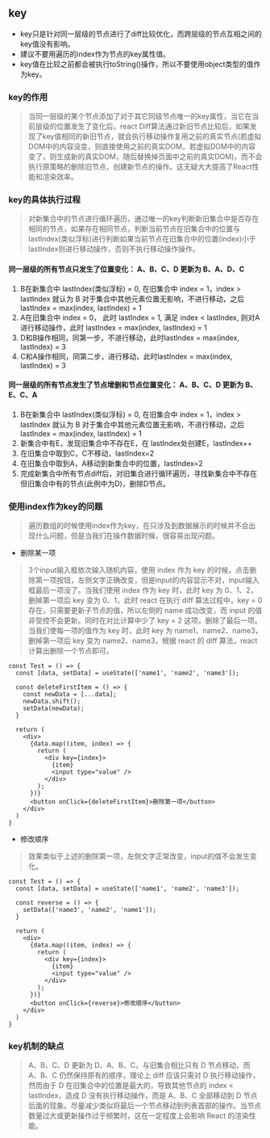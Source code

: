 ## key
- key只是针对同一层级的节点进行了diff比较优化，而跨层级的节点互相之间的key值没有影响。
- 建议不要用遍历的index作为节点的key属性值。
- key值在比较之前都会被执行toString()操作，所以不要使用object类型的值作为key。
### key的作用
> 当同一层级的某个节点添加了对于其它同级节点唯一的key属性，当它在当前层级的位置发生了变化后，react Diff算法通过新旧节点比较后，如果发现了key值相同的新旧节点，就会执行移动操作复用之前的真实节点(若虚拟DOM中的内容没变，则直接使用之前的真实DOM，若虚拟DOM中的内容变了，则生成新的真实DOM，随后替换掉页面中之前的真实DOM)，而不会执行原策略的删除旧节点，创建新节点的操作。这无疑大大提高了React性能和渲染效率。

### key的具体执行过程
> 对新集合中的节点进行循环遍历，通过唯一的key判断新旧集合中是否存在相同的节点，如果存在相同节点，判断当前节点在旧集合中的位置与lastIndex(类似浮标)进行判断如果当前节点在旧集合中的位置(index)小于lastIndex则进行移动操作，否则不执行移动操作操作。

#### 同一层级的所有节点只发生了位置变化： A、B、C、D 更新为 B、A、D、C
1. B在新集合中 lastIndex(类似浮标) = 0, 在旧集合中 index = 1，index > lastIndex 就认为 B 对于集合中其他元素位置无影响，不进行移动，之后lastIndex = max(index, lastIndex) = 1
2. A在旧集合中 index = 0， 此时 lastIndex = 1, 满足 index < lastIndex, 则对A进行移动操作，此时 lastIndex = max(index, lastIndex) = 1
3. D和B操作相同，同第一步，不进行移动，此时lastIndex = max(index, lastIndex) = 3
4. C和A操作相同，同第二步，进行移动，此时lastIndex = max(index, lastIndex) = 3
#### 同一层级的所有节点发生了节点增删和节点位置变化： A、B、C、D 更新为 B、E、C、A
1. B在新集合中 lastIndex(类似浮标) = 0, 在旧集合中 index = 1，index > lastIndex 就认为 B 对于集合中其他元素位置无影响，不进行移动，之后lastIndex = max(index, lastIndex) = 1
2. 新集合中有E，发现旧集合中不存在E，在 lastIndex处创建E，lastIndex++
3. 在旧集合中取到C，C不移动，lastIndex=2
4. 在旧集合中取到A，A移动到新集合中的位置，lastIndex=2
5. 完成新集合中所有节点diff后，对旧集合进行循环遍历，寻找新集合中不存在但旧集合中有的节点(此例中为D)，删除D节点。
### 使用index作为key的问题
> 遍历数组的时候使用index作为key，在只涉及到数据展示的时候并不会出现什么问题，但是当我们在操作数据时候，很容易出现问题。

- 删除某一项
> 3个input输入框依次输入随机内容，使用 index 作为 key 的时候，点击删除第一项按钮，左侧文字正确改变，但是input的内容显示不对，input输入框最后一项没了。当我们使用 index 作为 key 时，此时 key 为 0、1、2，删掉第一项后 key 变为 0、1，此时 react 在执行 diff 算法过程中，key = 0 存在，只需要更新子节点的值，所以左侧的 name 成功改变，而 input 的值非受控不会更新。同时在对比计算中少了 key = 2 这项，删除了最后一项。当我们使每一项的值作为 key 时，此时 key 为 name1、name2、name3，删掉第一项后 key 变为 name2、name3，根据 react 的 diff 算法，react 计算出删除一个节点即可。

```
const Test = () => {
  const [data, setData] = useState(['name1', 'name2', 'name3']);

  const deleteFirstItem = () => {
    const newData = [...data];
    newData.shift();
    setData(newData);
  }

  return (
    <div>
      {data.map((item, index) => {
        return (
          <div key={index}>
            {item}
            <input type="value" />
          </div>
        );
      })}
      <button onClick={deleteFirstItem}>删除第一项</button>
    </div>
  )
}
```
- 修改顺序
> 效果类似于上述的删除第一项，左侧文字正常改变，input的值不会发生变化。

```
const Test = () => {
  const [data, setData] = useState(['name1', 'name2', 'name3']);

  const reverse = () => {
    setData(['name3', 'name2', 'name1']);
  }

  return (
    <div>
      {data.map((item, index) => {
        return (
          <div key={index}>
            {item}
            <input type="value" />
          </div>
        );
      })}
      <button onClick={reverse}>修改顺序</button>
    </div>
  )
}
```
### key机制的缺点
> A、B、C、D 更新为 D、A、B、C，与旧集合相比只有 D 节点移动，而 A、B、C 仍然保持原有的顺序，理论上 diff 应该只需对 D 执行移动操作，然而由于 D 在旧集合中的位置是最大的，导致其他节点的 index < lastIndex，造成 D 没有执行移动操作，而是 A、B、C 全部移动到 D 节点后面的现象。尽量减少类似将最后一个节点移动到列表首部的操作。当节点数量过大或更新操作过于频繁时，这在一定程度上会影响 React 的渲染性能。
